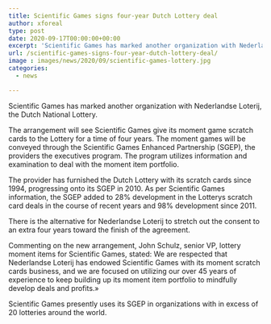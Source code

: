 ```yaml
---
title: Scientific Games signs four-year Dutch Lottery deal
author: xforeal 
type: post
date: 2020-09-17T00:00:00+00:00
excerpt: 'Scientific Games has marked another organization with Nederlandse Loterij, the Dutch National Lottery '
url: /scientific-games-signs-four-year-dutch-lottery-deal/
image : images/news/2020/09/scientific-games-lottery.jpg
categories:
  - news

---
```

Scientific Games has marked another organization with Nederlandse Loterij, the Dutch National Lottery. 

The arrangement will see Scientific Games give its moment game scratch cards to the Lottery for a time of four years. The moment games will be conveyed through the Scientific Games Enhanced Partnership (SGEP), the providers the executives program. The program utilizes information and examination to deal with the moment item portfolio. 

The provider has furnished the Dutch Lottery with its scratch cards since 1994, progressing onto its SGEP in 2010. As per Scientific Games information, the SGEP added to 28&percnt; development in the Lotterys scratch card deals in the course of recent years and 98&percnt; development since 2011. 

There is the alternative for Nederlandse Loterij to stretch out the consent to an extra four years toward the finish of the agreement. 

Commenting on the new arrangement, John Schulz, senior VP, lottery moment items for Scientific Games, stated: We are respected that Nederlandse Loterij has endowed Scientific Games with its moment scratch cards business, and we are focused on utilizing our over 45 years of experience to keep building up its moment item portfolio to mindfully develop deals and profits.&#187; 

Scientific Games presently uses its SGEP in organizations with in excess of 20 lotteries around the world.